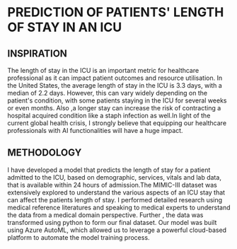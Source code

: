 # PREDICTION OF PATIENTS' LENGTH OF STAY IN AN ICU

## INSPIRATION

The length of stay in the ICU is an important metric for healthcare professional as it can impact patient outcomes and resource utilisation. In the United States, the average length of stay in the ICU is 3.3 days, with a median of 2.2 days. However, this can vary widely depending on the patient's condition, with some patients staying in the ICU for several weeks or even months. Also ,a longer stay can increase the risk of contracting a hospital acquired condition like a staph infection as well.In light of the current global health crisis, I strongly believe that equipping our healthcare professionals with AI functionalities will have a huge impact.

## METHODOLOGY

I have developed a model that predicts the length of stay for a patient admitted to the ICU, based on demographic, services, vitals and lab data, that is available within 24 hours of admission.The MIMIC-III dataset was extensively explored to understand the various aspects of an ICU stay that can affect the patients length of stay. I performed detailed research using medical reference literatures and speaking to medical experts to understand the data from a medical domain perspective. Further , the data was transformed using python to form our final dataset. Our model was built using Azure AutoML, which allowed us to leverage a powerful cloud-based platform to automate the model training process.

